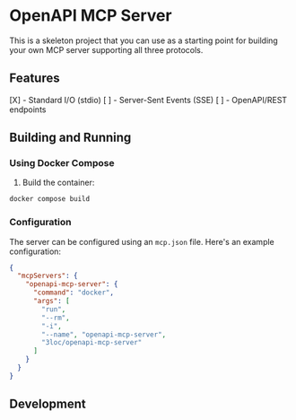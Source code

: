 # OpenAPI MCP Server

This is a skeleton project that you can use as a starting point for building your own MCP server supporting all three protocols.

## Features
[X] - Standard I/O (stdio)
[ ] - Server-Sent Events (SSE)
[ ] - OpenAPI/REST endpoints

## Building and Running

### Using Docker Compose

1. Build the container:
```bash
docker compose build
```

### Configuration

The server can be configured using an `mcp.json` file. Here's an example configuration:

```json
{
  "mcpServers": {
    "openapi-mcp-server": {
      "command": "docker",
      "args": [
        "run",
        "--rm", 
        "-i",
        "--name", "openapi-mcp-server",
        "3loc/openapi-mcp-server"
      ]
    }
  }
}
```


## Development

